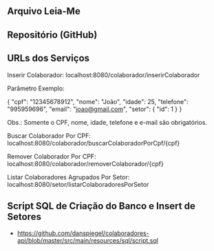 ## Arquivo Leia-Me

## Repositório (GitHub)

## URLs dos Serviços

Inserir Colaborador: localhost:8080/colaborador/inserirColaborador

Parâmetro Exemplo: 

{
	"cpf": "12345678912",
	"nome": "João",
	"idade": 25,
	"telefone": "995959696",
	"email": "joao@gmail.com",
	"setor": {
		"id": 1
	}
}

Obs.: Somente o CPF, nome, idade, telefone e e-mail são obrigatórios.

Buscar Colaborador Por CPF: localhost:8080/colaborador/buscarColaboradorPorCpf/{cpf}

Remover Colaborador Por CPF: localhost:8080/colaborador/removerColaborador/{cpf}

Listar Colaboradores Agrupados Por Setor: localhost:8080/setor/listarColaboradoresPorSetor

## Script SQL de Criação do Banco e Insert de Setores

- https://github.com/danspiegel/colaboradores-api/blob/master/src/main/resources/sql/script.sql

